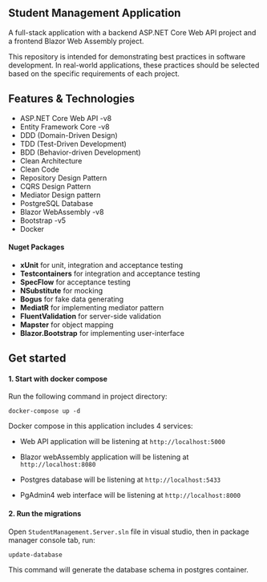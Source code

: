 ## Student Management Application
A full-stack application with a backend ASP.NET Core Web API project and a frontend Blazor Web Assembly project.

This repository is intended for demonstrating best practices in software development. In real-world applications, these practices should be selected based on the specific requirements of each project.

## Features & Technologies
  -	ASP.NET Core Web API -v8
  - Entity Framework Core -v8
  - DDD (Domain-Driven Design)
  - TDD (Test-Driven Development)
  - BDD (Behavior-driven Development)
  - Clean Architecture
  - Clean Code
  - Repository Design Pattern
  - CQRS Design Pattern
  - Mediator Design pattern
  - PostgreSQL Database
  - Blazor WebAssembly -v8
  - Bootstrap -v5
  - Docker

#### Nuget Packages
  - __xUnit__ for unit, integration and acceptance testing
  - __Testcontainers__ for integration and acceptance testing
  - __SpecFlow__ for acceptance testing
  - __NSubstitute__ for mocking
  - __Bogus__ for fake data generating  
  - __MediatR__ for implementing mediator pattern
  - __FluentValidation__ for server-side validation
  - __Mapster__ for object mapping
  - __Blazor.Bootstrap__ for implementing user-interface

      
## Get started

#### 1. Start with docker compose

Run the following command in project directory:

```
docker-compose up -d
```

Docker compose in this application includes 4 services:

- Web API application will be listening at `http://localhost:5000`

- Blazor webAssembly application will be listening at `http://localhost:8080`

- Postgres database will be listening at `http://localhost:5433`

- PgAdmin4 web interface will be listening at `http://localhost:8000`


#### 2. Run the migrations

Open `StudentManagement.Server.sln` file in visual studio, then in package manager console tab, run:

```
update-database
```

This command will generate the database schema in postgres container.
